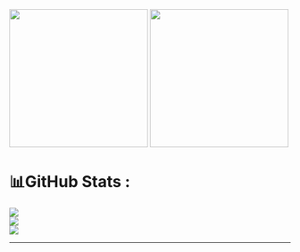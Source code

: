 



<img src="https://www.ugurbenli.com/img/2020-04-10-powershell-de-dotnet-core-projesi-olusturma/netcore.png" width="248">
<img src="https://www.technopat.net/wp-content/uploads/2023/06/NET-Framework-4.8.1-Yayinlandi.jpg" width="248">

# 📊GitHub Stats :
![](https://github-readme-stats.vercel.app/api?username=alicanyilmazz&theme=radical&hide_border=true&include_all_commits=true&count_private=true)<br/>
![](https://github-readme-streak-stats.herokuapp.com/?user=alicanyilmazz&theme=radical&hide_border=true)<br/>
![](https://github-readme-stats.vercel.app/api/top-langs/?username=alicanyilmazz&theme=radical&hide_border=true&include_all_commits=true&count_private=true&layout=compact)

---

